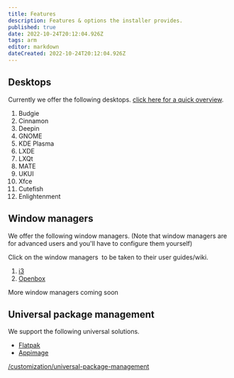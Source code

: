 ```yaml
---
title: Features
description: Features & options the installer provides.
published: true
date: 2022-10-24T20:12:04.926Z
tags: arm
editor: markdown
dateCreated: 2022-10-24T20:12:04.926Z
---
```



## Desktops

Currently we offer the following desktops. [click here for a quick overview](/en/customization/desktops).

1.  Budgie
2.  Cinnamon
3.  Deepin
4.  GNOME
5.  KDE Plasma
6.  LXDE
7.  LXQt
8.  MATE
9.  UKUI
10.  Xfce
11.  Cutefish
12. Enlightenment

## Window managers

We offer the following window managers. (Note that window managers are for advanced users and you'll have to configure them yourself)

Click on the window managers  to be taken to their user guides/wiki.

1.  [i3](https://i3wm.org/docs/userguide)
2.  [Openbox](http://openbox.org/wiki/Help:Contents)

More window managers coming soon
## Universal package management

We support the following universal solutions.

-   [Flatpak](https://flatpak.org)
-   [Appimage](https://appimage.org)

[/customization/universal-package-management](/en/customization/universal-package-management)